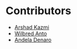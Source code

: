 # Contributors

- [Arshad Kazmi](https://github.com/arshadkazmi42)
- [Wilbred Anto](https://github.com/wilsantow)
- [Andela Denaro](https://github.com/andeladenaro)
